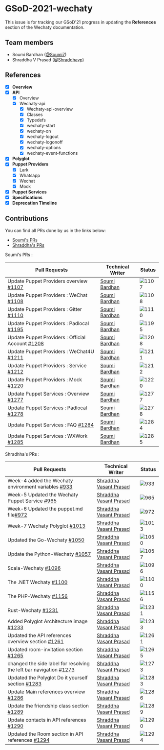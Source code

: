 # GSoD-2021-wechaty

This issue is for tracking our GSoD'21 progress in updating the **References** section of the Wechaty documentation.

## Team members

* Soumi Bardhan ([@Soumi7](https://github.com/Soumi7))
* Shraddha V Prasad ([@Shraddhavp](https://github.com/shraddhavp))

## References 

- [x] **Overview** 
- [x] **API** 
  - [x] Overview
  - [x] Wechaty-api
    - [x] Wechaty-api-overview
    - [x] Classes
    - [x] Typedefs
    - [x] wechaty-start
    - [x] wechaty-on
    - [x] wechaty-logout
    - [x] wechaty-logonoff
    - [x] wechaty-options
    - [x] wechaty-event-functions
- [x] **Polyglot**
- [x] **Puppet Providers**
  - [x] Lark
  - [x] Whatsapp
  - [x] Wechat
  - [x] Mock
- [x] **Puppet Services**
- [x] **Specifications** 
- [x] **Deprecation Timeline** 

## Contributions

You can find all PRs done by us in the links below:
* [Soumi's PRs](https://github.com/wechaty/wechaty.js.org/pulls?q=is%3Apr+author%3Asoumi7)
* [Shraddha's PRs](https://github.com/wechaty/wechaty.js.org/pulls?q=is%3Apr+author%3Ashraddhavp+)

Soumi's PRs :

| Pull Requests  | Technical Writer  | Status |
| --- | --- | --- |
| Update Puppet Providers overview [#1107](https://github.com/wechaty/wechaty.js.org/pull/1107) | [Soumi Bardhan](https://github.com/soumi7) | ![1107]
| Update Puppet Providers : WeChat [#1108](https://github.com/wechaty/wechaty.js.org/pull/1108) | [Soumi Bardhan](https://github.com/soumi7) | ![1108]
| Update Puppet Providers : Gitter [#1110](https://github.com/wechaty/wechaty.js.org/pull/1110) | [Soumi Bardhan](https://github.com/soumi7) | ![1110]
| Update Puppet Providers : Padlocal [#1195](https://github.com/wechaty/wechaty.js.org/pull/1195) | [Soumi Bardhan](https://github.com/soumi7) | ![1195]
| Update Puppet Providers : Official Account [#1208](https://github.com/wechaty/wechaty.js.org/pull/1208) | [Soumi Bardhan](https://github.com/soumi7) | ![1208]
| Update Puppet Providers : WeChat4U [#1211](https://github.com/wechaty/wechaty.js.org/pull/1211) | [Soumi Bardhan](https://github.com/soumi7) | ![1211]
| Update Puppet Providers : Service [#1212](https://github.com/wechaty/wechaty.js.org/pull/1212) | [Soumi Bardhan](https://github.com/soumi7) | ![1212]
| Update Puppet Providers : Mock [#1220](https://github.com/wechaty/wechaty.js.org/pull/1220) | [Soumi Bardhan](https://github.com/soumi7) | ![1220]
| Update Puppet Services : Overview [#1277](https://github.com/wechaty/wechaty.js.org/pull/1277) | [Soumi Bardhan](https://github.com/soumi7) | ![1277]
| Update Puppet Services : Padlocal [#1278](https://github.com/wechaty/wechaty.js.org/pull/1278) | [Soumi Bardhan](https://github.com/soumi7) | ![1278]
| Update Puppet Services : FAQ [#1284](https://github.com/wechaty/wechaty.js.org/pull/1284) | [Soumi Bardhan](https://github.com/soumi7) | ![1284]
| Update Puppet Services : WXWork [#1285](https://github.com/wechaty/wechaty.js.org/pull/1285) | [Soumi Bardhan](https://github.com/soumi7) | ![1285]

<!--- Merge Status Badges --->
<!--- they are linked to the above last columns of the table, 
      to add just use the correct PR number and use the same format --->

[1107]:https://img.shields.io/github/pulls/detail/state/wechaty/wechaty.js.org/1107?style=flat-square
[1108]:https://img.shields.io/github/pulls/detail/state/wechaty/wechaty.js.org/1107?style=flat-square
[1110]:https://img.shields.io/github/pulls/detail/state/wechaty/wechaty.js.org/1107?style=flat-square
[1195]:https://img.shields.io/github/pulls/detail/state/wechaty/wechaty.js.org/1107?style=flat-square
[1208]:https://img.shields.io/github/pulls/detail/state/wechaty/wechaty.js.org/1107?style=flat-square
[1211]:https://img.shields.io/github/pulls/detail/state/wechaty/wechaty.js.org/1107?style=flat-square
[1212]:https://img.shields.io/github/pulls/detail/state/wechaty/wechaty.js.org/1107?style=flat-square
[1220]:https://img.shields.io/github/pulls/detail/state/wechaty/wechaty.js.org/1107?style=flat-square
[1277]:https://img.shields.io/github/pulls/detail/state/wechaty/wechaty.js.org/1107?style=flat-square
[1278]:https://img.shields.io/github/pulls/detail/state/wechaty/wechaty.js.org/1107?style=flat-square
[1284]:https://img.shields.io/github/pulls/detail/state/wechaty/wechaty.js.org/1107?style=flat-square
[1285]:https://img.shields.io/github/pulls/detail/state/wechaty/wechaty.js.org/1107?style=flat-square
[1107]:https://img.shields.io/github/pulls/detail/state/wechaty/wechaty.js.org/1107?style=flat-square

[933]:https://img.shields.io/github/pulls/detail/state/wechaty/wechaty.js.org/933?style=flat-square
[965]:https://img.shields.io/github/pulls/detail/state/wechaty/wechaty.js.org/965?style=flat-square
[972]:https://img.shields.io/github/pulls/detail/state/wechaty/wechaty.js.org/972?style=flat-square
[1013]:https://img.shields.io/github/pulls/detail/state/wechaty/wechaty.js.org/1013?style=flat-square
[1050]:https://img.shields.io/github/pulls/detail/state/wechaty/wechaty.js.org/1050?style=flat-square
[1057]:https://img.shields.io/github/pulls/detail/state/wechaty/wechaty.js.org/1057?style=flat-square
[1096]:https://img.shields.io/github/pulls/detail/state/wechaty/wechaty.js.org/1096?style=flat-square
[1100]:https://img.shields.io/github/pulls/detail/state/wechaty/wechaty.js.org/1100?style=flat-square
[1156]:https://img.shields.io/github/pulls/detail/state/wechaty/wechaty.js.org/1156?style=flat-square
[1231]:https://img.shields.io/github/pulls/detail/state/wechaty/wechaty.js.org/1231?style=flat-square
[1231]:https://img.shields.io/github/pulls/detail/state/wechaty/wechaty.js.org/1231?style=flat-square
[1233]:https://img.shields.io/github/pulls/detail/state/wechaty/wechaty.js.org/1233?style=flat-square
[1261]:https://img.shields.io/github/pulls/detail/state/wechaty/wechaty.js.org/1261?style=flat-square
[1265]:https://img.shields.io/github/pulls/detail/state/wechaty/wechaty.js.org/1265?style=flat-square
[1273]:https://img.shields.io/github/pulls/detail/state/wechaty/wechaty.js.org/1273?style=flat-square
[1283]:https://img.shields.io/github/pulls/detail/state/wechaty/wechaty.js.org/1283?style=flat-square
[1286]:https://img.shields.io/github/pulls/detail/state/wechaty/wechaty.js.org/1286?style=flat-square
[1289]:https://img.shields.io/github/pulls/detail/state/wechaty/wechaty.js.org/1289?style=flat-square
[1290]:https://img.shields.io/github/pulls/detail/state/wechaty/wechaty.js.org/1290?style=flat-square
[1294]:https://img.shields.io/github/pulls/detail/state/wechaty/wechaty.js.org/1294?style=flat-square

Shradhha's PRs :

| Pull Requests  | Technical Writer  | Status |
| --- | --- | --- |
| Week-4 added the Wechaty environment variables [#933](https://github.com/wechaty/wechaty.js.org/pull/933) | [Shraddha Vasant Prasad](https://github.com/shraddhavp) | ![933]
| Week-5 Updated the Wechaty Puppet Service [#965](https://github.com/wechaty/wechaty.js.org/pull/965) | [Shraddha Vasant Prasad](https://github.com/shraddhavp) | ![965]
| Week-6 Updated the puppet.md file[#972](https://github.com/wechaty/wechaty.js.org/pull/972) | [Shraddha Vasant Prasad](https://github.com/shraddhavp) | ![972]
| Week-7 Wechaty Polyglot  [#1013](https://github.com/wechaty/wechaty.js.org/pull/1013) | [Shraddha Vasant Prasad](https://github.com/shraddhavp) | ![1013]
| Updated the Go-Wechaty  [#1050](https://github.com/wechaty/wechaty.js.org/pull/1050) | [Shraddha Vasant Prasad](https://github.com/shraddhavp) | ![1050]
| Update the Python-Wechaty  [#1057](https://github.com/wechaty/wechaty.js.org/pull/1057) | [Shraddha Vasant Prasad](https://github.com/shraddhavp) | ![1057]
|Scala-Wechaty  [#1096](https://github.com/wechaty/wechaty.js.org/pull/1096) | [Shraddha Vasant Prasad](https://github.com/shraddhavp) | ![1096]
| The .NET Wechaty  [#1100](https://github.com/wechaty/wechaty.js.org/pull/1100) | [Shraddha Vasant Prasad](https://github.com/shraddhavp) | ![1100]
| The PHP-Wechaty  [#1156](https://github.com/wechaty/wechaty.js.org/pull/1156) | [Shraddha Vasant Prasad](https://github.com/shraddhavp) | ![1156]
| Rust-Wechaty  [#1231](https://github.com/wechaty/wechaty.js.org/pull/1231) | [Shraddha Vasant Prasad](https://github.com/shraddhavp) | ![1231]
|Added Polyglot Architecture image  [#1233](https://github.com/wechaty/wechaty.js.org/pull/1233) | [Shraddha Vasant Prasad](https://github.com/shraddhavp) | ![1233]
| Updated the API references overview section   [#1261](https://github.com/wechaty/wechaty.js.org/pull/1261) | [Shraddha Vasant Prasad](https://github.com/shraddhavp) | ![1261]
| Updated room-invitation section   [#1265](https://github.com/wechaty/wechaty.js.org/pull/1265) | [Shraddha Vasant Prasad](https://github.com/shraddhavp) | ![1265]
| changed the side label for resolving the left bar navigation [#1273](https://github.com/wechaty/wechaty.js.org/pull/1273) | [Shraddha Vasant Prasad](https://github.com/shraddhavp) | ![1273]
| Updated the Polyglot Do it yourself section [#1283](https://github.com/wechaty/wechaty.js.org/pull/1283) | [Shraddha Vasant Prasad](https://github.com/shraddhavp) | ![1283]
| Update Main references overview [#1286](https://github.com/wechaty/wechaty.js.org/pull/1286) | [Shraddha Vasant Prasad](https://github.com/shraddhavp) | ![1286]
| Update the friendship class section  [#1289](https://github.com/wechaty/wechaty.js.org/pull/1289) | [Shraddha Vasant Prasad](https://github.com/shraddhavp) | ![1289]
| Update contacts in API references  [#1290](https://github.com/wechaty/wechaty.js.org/pull/1290) | [Shraddha Vasant Prasad](https://github.com/shraddhavp) | ![1290]
| Updated the Room section in API references   [#1294](https://github.com/wechaty/wechaty.js.org/pull/1294) | [Shraddha Vasant Prasad](https://github.com/shraddhavp) | ![1294]
